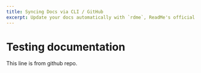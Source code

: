 ```yaml
---
title: Syncing Docs via CLI / GitHub
excerpt: Update your docs automatically with `rdme`, ReadMe's official CLI and GitHub Action!
---
```


# Testing documentation

This line is from github repo. 